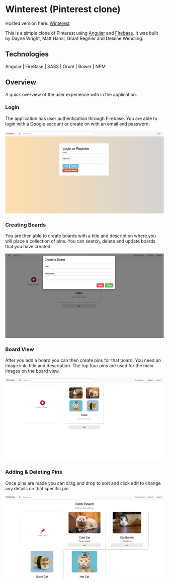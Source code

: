 # Winterest (Pinterest clone)

Hosted version here: [Winterest](https://daynewright.github.io/winterest/)

This is a simple clone of Pinterest using [Angular](https://angularjs.org/) and [Firebase](https://firebase.google.com/). It was built by Dayne Wright, Matt Hamil, Grant Regnier and Delaine Wendling.

## Technologies

Angular | FireBase | SASS | Grunt | Bower | NPM

## Overview

A quick overview of the user experience with in the application.

### Login

The application has user authentication through Firebase.  You are able to login with a Google account or create on with an email and password.

![Login](/lib/img/login.png)

### Creating Boards

You are then able to create boards with a title and description where you will place a collection of pins.  You can search, delete and update boards that you have created.

![CreateBoard](lib/img/createboard.png)

### Board View

After you add a board you can then create pins for that board.  You need an image link, title and description.  The top four pins are used for the main images on the board view.

![Board](lib/img/boards.png)

### Adding & Deleting Pins

Once pins are made you can drag and drop to sort and click edit to change any details on that specific pin.

![Pins](lib/img/pins.png)
